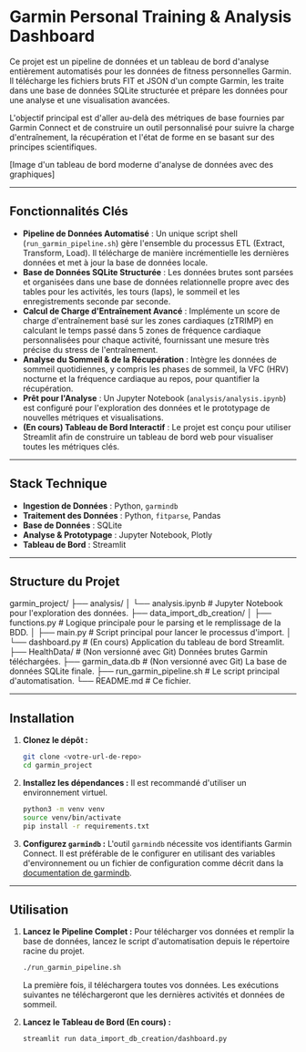 # Garmin Personal Training & Analysis Dashboard

Ce projet est un pipeline de données et un tableau de bord d'analyse entièrement automatisés pour les données de fitness personnelles Garmin. Il télécharge les fichiers bruts FIT et JSON d'un compte Garmin, les traite dans une base de données SQLite structurée et prépare les données pour une analyse et une visualisation avancées.

L'objectif principal est d'aller au-delà des métriques de base fournies par Garmin Connect et de construire un outil personnalisé pour suivre la charge d'entraînement, la récupération et l'état de forme en se basant sur des principes scientifiques.

[Image d'un tableau de bord moderne d'analyse de données avec des graphiques]

---

## Fonctionnalités Clés

- **Pipeline de Données Automatisé** : Un unique script shell (`run_garmin_pipeline.sh`) gère l'ensemble du processus ETL (Extract, Transform, Load). Il télécharge de manière incrémentielle les dernières données et met à jour la base de données locale.
- **Base de Données SQLite Structurée** : Les données brutes sont parsées et organisées dans une base de données relationnelle propre avec des tables pour les activités, les tours (laps), le sommeil et les enregistrements seconde par seconde.
- **Calcul de Charge d'Entraînement Avancé** : Implémente un score de charge d'entraînement basé sur les zones cardiaques (zTRIMP) en calculant le temps passé dans 5 zones de fréquence cardiaque personnalisées pour chaque activité, fournissant une mesure très précise du stress de l'entraînement.
- **Analyse du Sommeil & de la Récupération** : Intègre les données de sommeil quotidiennes, y compris les phases de sommeil, la VFC (HRV) nocturne et la fréquence cardiaque au repos, pour quantifier la récupération.
- **Prêt pour l'Analyse** : Un Jupyter Notebook (`analysis/analysis.ipynb`) est configuré pour l'exploration des données et le prototypage de nouvelles métriques et visualisations.
- **(En cours) Tableau de Bord Interactif** : Le projet est conçu pour utiliser Streamlit afin de construire un tableau de bord web pour visualiser toutes les métriques clés.

---

## Stack Technique

- **Ingestion de Données** : Python, `garmindb`
- **Traitement des Données** : Python, `fitparse`, Pandas
- **Base de Données** : SQLite
- **Analyse & Prototypage** : Jupyter Notebook, Plotly
- **Tableau de Bord** : Streamlit

---

## Structure du Projet

garmin_project/
├── analysis/
│   └── analysis.ipynb        # Jupyter Notebook pour l'exploration des données.
├── data_import_db_creation/
│   ├── functions.py          # Logique principale pour le parsing et le remplissage de la BDD.
│   ├── main.py               # Script principal pour lancer le processus d'import.
│   └── dashboard.py          # (En cours) Application du tableau de bord Streamlit.
├── HealthData/               # (Non versionné avec Git) Données brutes Garmin téléchargées.
├── garmin_data.db            # (Non versionné avec Git) La base de données SQLite finale.
├── run_garmin_pipeline.sh    # Le script principal d'automatisation.
└── README.md                 # Ce fichier.


---

## Installation

1.  **Clonez le dépôt :**
    ```bash
    git clone <votre-url-de-repo>
    cd garmin_project
    ```

2.  **Installez les dépendances :** Il est recommandé d'utiliser un environnement virtuel.
    ```bash
    python3 -m venv venv
    source venv/bin/activate
    pip install -r requirements.txt
    ```

3.  **Configurez `garmindb` :** L'outil `garmindb` nécessite vos identifiants Garmin Connect. Il est préférable de le configurer en utilisant des variables d'environnement ou un fichier de configuration comme décrit dans la [documentation de garmindb](https://github.com/matin/garmindb).

---

## Utilisation

1.  **Lancez le Pipeline Complet :** Pour télécharger vos données et remplir la base de données, lancez le script d'automatisation depuis le répertoire racine du projet.
    ```bash
    ./run_garmin_pipeline.sh
    ```
    La première fois, il téléchargera toutes vos données. Les exécutions suivantes ne téléchargeront que les dernières activités et données de sommeil.

2.  **Lancez le Tableau de Bord (En cours) :**
    ```bash
    streamlit run data_import_db_creation/dashboard.py
    ```